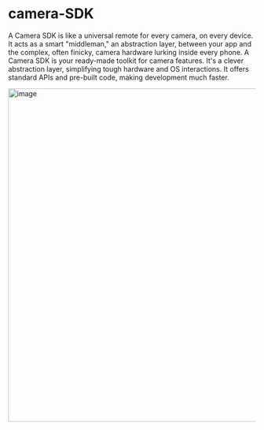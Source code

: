 # camera-SDK

A Camera SDK is like a universal remote for every camera, on every device. It acts as a smart "middleman," an abstraction layer, between your app and the complex, often finicky, camera hardware lurking inside every phone. 
A Camera SDK is your ready-made toolkit for camera features.
It's a clever abstraction layer, simplifying tough hardware and OS interactions.
It offers standard APIs and pre-built code, making development much faster.

<img width="1200" height="677" alt="image" src="https://github.com/user-attachments/assets/1ad75a5f-0b28-4c17-9a05-8a56f3dd806b" />

